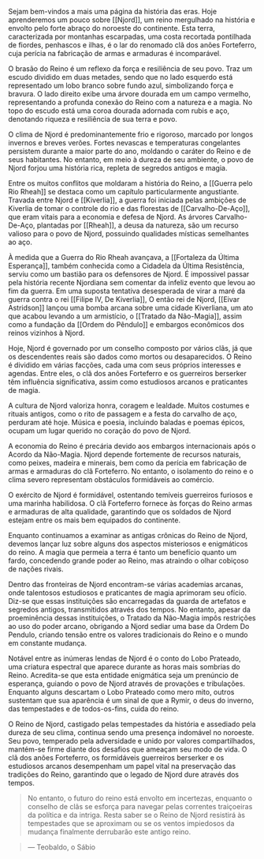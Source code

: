 Sejam bem-vindos a mais uma página da história das eras. Hoje aprenderemos um pouco sobre [[Njord]], um reino mergulhado na história e envolto pelo forte abraço do noroeste do continente. Esta terra, caracterizada por montanhas escarpadas, uma costa recortada pontilhada de fiordes, penhascos e ilhas, é o lar do renomado clã dos anões Forteferro, cuja perícia na fabricação de armas e armaduras é incomparável.

O brasão do Reino é um reflexo da força e resiliência de seu povo. Traz um escudo dividido em duas metades, sendo que no lado esquerdo está representado um lobo branco sobre fundo azul, simbolizando força e bravura. O lado direito exibe uma árvore dourada em um campo vermelho, representando a profunda conexão do Reino com a natureza e a magia. No topo do escudo está uma coroa dourada adornada com rubis e aço, denotando riqueza e resiliência de sua terra e povo.

O clima de Njord é predominantemente frio e rigoroso, marcado por longos invernos e breves verões. Fortes nevascas e temperaturas congelantes persistem durante a maior parte do ano, moldando o caráter do Reino e de seus habitantes. No entanto, em meio à dureza de seu ambiente, o povo de Njord forjou uma história rica, repleta de segredos antigos e magia.

Entre os muitos conflitos que moldaram a história do Reino, a [[Guerra pelo Rio Rheah]] se destaca como um capítulo particularmente angustiante. Travada entre Njord e [[Kiverlia]], a guerra foi iniciada pelas ambições de Kiverlia de tomar o controle do rio e das florestas de [[Carvalho-De-Aço]], que eram vitais para a economia e defesa de Njord. As árvores Carvalho-De-Aço, plantadas por [[Rheah]], a deusa da natureza, são um recurso valioso para o povo de Njord, possuindo qualidades místicas semelhantes ao aço.

À medida que a Guerra do Rio Rheah avançava, a [[Fortaleza da Última Esperança]], também conhecida como a Cidadela da Última Resistência, serviu como um bastião para os defensores de Njord. É impossivel passar pela história recente Njordiana sem comentar da infeliz evento que levou ao fim da guerra. Em uma suposta tentativa desesperada de virar a maré da guerra contra o rei [[Filipe IV, De Kiverlia]], O então rei de Njord, [[Eivar Astridson]] lançou uma bomba arcana sobre uma cidade Kiverliana, um ato que acabou levando a um armistício, o [[Tratado da Não-Magia]], assim como a fundação da [[Ordem do Pêndulo]] e embargos econômicos dos reinos vizinhos à Njord.

Hoje, Njord é governado por um conselho composto por vários clãs, já que os descendentes reais são dados como mortos ou desaparecidos. O Reino é dividido em várias facções, cada uma com seus próprios interesses e agendas. Entre eles, o clã dos anões Forteferro e os guerreiros berserker têm influência significativa, assim como estudiosos arcanos e praticantes de magia.

A cultura de Njord valoriza honra, coragem e lealdade. Muitos costumes e rituais antigos, como o rito de passagem e a festa do carvalho de aço, perduram até hoje. Música e poesia, incluindo baladas e poemas épicos, ocupam um lugar querido no coração do povo de Njord.

A economia do Reino é precária devido aos embargos internacionais após o Acordo da Não-Magia. Njord depende fortemente de recursos naturais, como peixes, madeira e minerais, bem como da perícia em fabricação de armas e armaduras do clã Forteferro. No entanto, o isolamento do reino e o clima severo representam obstáculos formidáveis ao comércio.

O exército de Njord é formidável, ostentando temíveis guerreiros furiosos e uma marinha habilidosa. O clã Forteferro fornece às forças do Reino armas e armaduras de alta qualidade, garantindo que os soldados de Njord estejam entre os mais bem equipados do continente.

Enquanto continuamos a examinar as antigas crônicas do Reino de Njord, devemos lançar luz sobre alguns dos aspectos misteriosos e enigmáticos do reino. A magia que permeia a terra é tanto um benefício quanto um fardo, concedendo grande poder ao Reino, mas atraindo o olhar cobiçoso de nações rivais.

Dentro das fronteiras de Njord encontram-se várias academias arcanas, onde talentosos estudiosos e praticantes de magia aprimoram seu ofício. Diz-se que essas instituições são encarregadas da guarda de artefatos e segredos antigos, transmitidos através dos tempos. No entanto, apesar da proeminência dessas instituições, o Tratado da Não-Magia impôs restrições ao uso do poder arcano, obrigando a Njord sediar uma base da Ordem Do Pendulo, criando tensão entre os valores tradicionais do Reino e o mundo em constante mudança.

Notável entre as inúmeras lendas de Njord é o conto do Lobo Prateado, uma criatura espectral que aparece durante as horas mais sombrias do Reino. Acredita-se que esta entidade enigmática seja um prenúncio de esperança, guiando o povo de Njord através de provações e tribulações. Enquanto alguns descartam o Lobo Prateado como mero mito, outros sustentam que sua aparência é um sinal de que a Rymir, o deus do inverno, das tempestades e de todos-os-fins, cuida do reino.

O Reino de Njord, castigado pelas tempestades da história e assediado pela dureza de seu clima, continua sendo uma presença indomável no noroeste. Seu povo, temperado pela adversidade e unido por valores compartilhados, mantém-se firme diante dos desafios que ameaçam seu modo de vida. O clã dos anões Forteferro, os formidáveis guerreiros berserker e os estudiosos arcanos desempenham um papel vital na preservação das tradições do Reino, garantindo que o legado de Njord dure através dos tempos.

> No entanto, o futuro do reino está envolto em incertezas, enquanto o conselho de clãs se esforça para navegar pelas correntes traiçoeiras da política e da intriga. Resta saber se o Reino de Njord resistirá às tempestades que se aproximam ou se os ventos impiedosos da mudança finalmente derrubarão este antigo reino.

> — Teobaldo, o Sábio

